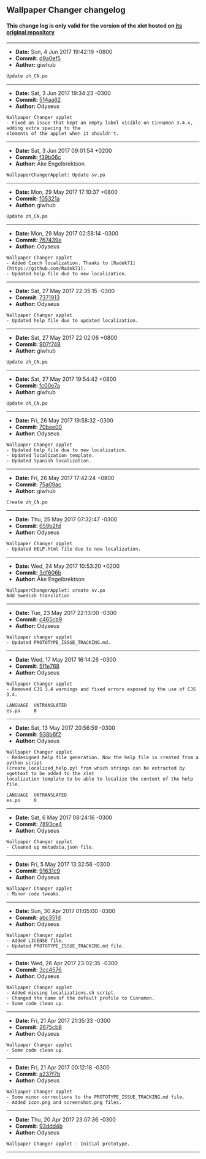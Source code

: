 ## Wallpaper Changer changelog

#### This change log is only valid for the version of the xlet hosted on [its original repository](https://github.com/Odyseus/CinnamonTools)

***

- **Date:** Sun, 4 Jun 2017 19:42:19 +0800
- **Commit:** [d9a0ef5](https://github.com/Odyseus/CinnamonTools/commit/d9a0ef5)
- **Author:** giwhub

```
Update zh_CN.po

```

***

- **Date:** Sat, 3 Jun 2017 19:34:23 -0300
- **Commit:** [514aa62](https://github.com/Odyseus/CinnamonTools/commit/514aa62)
- **Author:** Odyseus

```
Wallpaper Changer applet
- Fixed an issue that kept an empty label visible on Cinnamon 3.4.x, adding extra spacing to the
elements of the applet when it shouldn't.

```

***

- **Date:** Sat, 3 Jun 2017 09:01:54 +0200
- **Commit:** [f39b06c](https://github.com/Odyseus/CinnamonTools/commit/f39b06c)
- **Author:** Åke Engelbrektson

```
WallpaperChangerApplet: Update sv.po

```

***

- **Date:** Mon, 29 May 2017 17:10:37 +0800
- **Commit:** [f05321a](https://github.com/Odyseus/CinnamonTools/commit/f05321a)
- **Author:** giwhub

```
Update zh_CN.po

```

***

- **Date:** Mon, 29 May 2017 02:58:14 -0300
- **Commit:** [767439e](https://github.com/Odyseus/CinnamonTools/commit/767439e)
- **Author:** Odyseus

```
Wallpaper Changer applet
- Added Czech localization. Thanks to [Radek71](https://github.com/Radek71).
- Updated help file due to new localization.

```

***

- **Date:** Sat, 27 May 2017 22:35:15 -0300
- **Commit:** [7371913](https://github.com/Odyseus/CinnamonTools/commit/7371913)
- **Author:** Odyseus

```
Wallpaper Changer applet
- Updated help file due to updated localization.

```

***

- **Date:** Sat, 27 May 2017 22:02:06 +0800
- **Commit:** [907f749](https://github.com/Odyseus/CinnamonTools/commit/907f749)
- **Author:** giwhub

```
Update zh_CN.po

```

***

- **Date:** Sat, 27 May 2017 19:54:42 +0800
- **Commit:** [fc00e7a](https://github.com/Odyseus/CinnamonTools/commit/fc00e7a)
- **Author:** giwhub

```
Update zh_CN.po

```

***

- **Date:** Fri, 26 May 2017 19:58:32 -0300
- **Commit:** [70bee00](https://github.com/Odyseus/CinnamonTools/commit/70bee00)
- **Author:** Odyseus

```
Wallpaper Changer applet
- Updated help file due to new localization.
- Updated localization template.
- Updated Spanish localization.

```

***

- **Date:** Fri, 26 May 2017 17:42:24 +0800
- **Commit:** [75a09ac](https://github.com/Odyseus/CinnamonTools/commit/75a09ac)
- **Author:** giwhub

```
Create zh_CN.po

```

***

- **Date:** Thu, 25 May 2017 07:32:47 -0300
- **Commit:** [659b2fd](https://github.com/Odyseus/CinnamonTools/commit/659b2fd)
- **Author:** Odyseus

```
Wallpaper Changer applet
- Updated HELP.html file due to new localization.

```

***

- **Date:** Wed, 24 May 2017 10:53:20 +0200
- **Commit:** [3df606b](https://github.com/Odyseus/CinnamonTools/commit/3df606b)
- **Author:** Åke Engelbrektson

```
WallpaperChangerApplet: create sv.po
Add Swedish translation
```

***

- **Date:** Tue, 23 May 2017 22:13:00 -0300
- **Commit:** [c465cb9](https://github.com/Odyseus/CinnamonTools/commit/c465cb9)
- **Author:** Odyseus

```
Wallpaper changer applet
- Updated PROTOTYPE_ISSUE_TRACKING.md.

```

***

- **Date:** Wed, 17 May 2017 16:14:26 -0300
- **Commit:** [5f1e768](https://github.com/Odyseus/CinnamonTools/commit/5f1e768)
- **Author:** Odyseus

```
Wallpaper Changer applet
- Removed CJS 3.4 warnings and fixed errors exposed by the use of CJS 3.4.

LANGUAGE  UNTRANSLATED
es.po     0

```

***

- **Date:** Sat, 13 May 2017 20:56:59 -0300
- **Commit:** [938b6f2](https://github.com/Odyseus/CinnamonTools/commit/938b6f2)
- **Author:** Odyseus

```
Wallpaper Changer applet
- Redesigned help file generation. Now the help file is created from a python script
(create_localized_help.py) from which strings can be extracted by xgettext to be added to the xlet
localization template to be able to localize the content of the help file.

LANGUAGE  UNTRANSLATED
es.po     0

```

***

- **Date:** Sat, 6 May 2017 08:24:16 -0300
- **Commit:** [7893ce4](https://github.com/Odyseus/CinnamonTools/commit/7893ce4)
- **Author:** Odyseus

```
Wallpaper Changer applet
- Cleaned up metadata.json file.

```

***

- **Date:** Fri, 5 May 2017 13:32:56 -0300
- **Commit:** [91631c9](https://github.com/Odyseus/CinnamonTools/commit/91631c9)
- **Author:** Odyseus

```
Wallpaper Changer applet
- Minor code tweaks.

```

***

- **Date:** Sun, 30 Apr 2017 01:05:00 -0300
- **Commit:** [abc351d](https://github.com/Odyseus/CinnamonTools/commit/abc351d)
- **Author:** Odyseus

```
Wallpaper Changer applet
- Added LICENSE file.
- Updated PROTOTYPE_ISSUE_TRACKING.md file.

```

***

- **Date:** Wed, 26 Apr 2017 23:02:35 -0300
- **Commit:** [3cc4576](https://github.com/Odyseus/CinnamonTools/commit/3cc4576)
- **Author:** Odyseus

```
Wallpaper Changer applet
- Added missing localizations.sh script.
- Changed the name of the default profile to Cinnamon.
- Some code clean up.

```

***

- **Date:** Fri, 21 Apr 2017 21:35:33 -0300
- **Commit:** [2675cb8](https://github.com/Odyseus/CinnamonTools/commit/2675cb8)
- **Author:** Odyseus

```
Wallpaper Changer applet
- Some code clean up.

```

***

- **Date:** Fri, 21 Apr 2017 00:12:18 -0300
- **Commit:** [a237f7b](https://github.com/Odyseus/CinnamonTools/commit/a237f7b)
- **Author:** Odyseus

```
Wallpaper Changer applet
- Some minor corrections to the PROTOTYPE_ISSUE_TRACKING.md file.
- Added icon.png and screenshot.png files.

```

***

- **Date:** Thu, 20 Apr 2017 23:07:36 -0300
- **Commit:** [93ddd4b](https://github.com/Odyseus/CinnamonTools/commit/93ddd4b)
- **Author:** Odyseus

```
Wallpaper Changer applet - Initial prototype.

```

***
